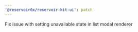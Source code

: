 ```yaml
---
'@reservoir0x/reservoir-kit-ui': patch
---
```


Fix issue with setting unavailable state in list modal renderer
